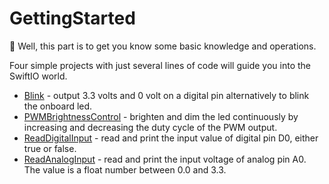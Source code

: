 # GettingStarted

👏 Well, this part is to get you know some basic knowledge and operations. 

Four simple projects with just several lines of code will guide you into the SwiftIO world. 

* [Blink](blink.md) - output 3.3 volts and 0 volt on a digital pin alternatively to blink the onboard led.
* [PWMBrightnessControl](pwmbrightnesscontrol.md) - brighten and dim the led continuously by increasing and decreasing the duty cycle of the PWM output.
* [ReadDigitalInput](readdigitalinput.md) - read and print the input value of digital pin D0, either true or false.
* [ReadAnalogInput](readanaloginput.md) - read and print the input voltage of analog pin A0. The value is a float number between 0.0 and 3.3.



